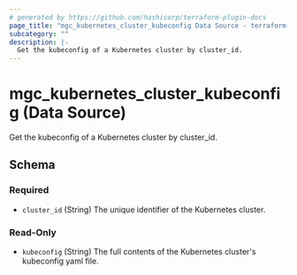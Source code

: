 ```yaml
---
# generated by https://github.com/hashicorp/terraform-plugin-docs
page_title: "mgc_kubernetes_cluster_kubeconfig Data Source - terraform-provider-mgc"
subcategory: ""
description: |-
  Get the kubeconfig of a Kubernetes cluster by cluster_id.
---
```


# mgc_kubernetes_cluster_kubeconfig (Data Source)

Get the kubeconfig of a Kubernetes cluster by cluster_id.



<!-- schema generated by tfplugindocs -->
## Schema

### Required

- `cluster_id` (String) The unique identifier of the Kubernetes cluster.

### Read-Only

- `kubeconfig` (String) The full contents of the Kubernetes cluster's kubeconfig yaml file.
